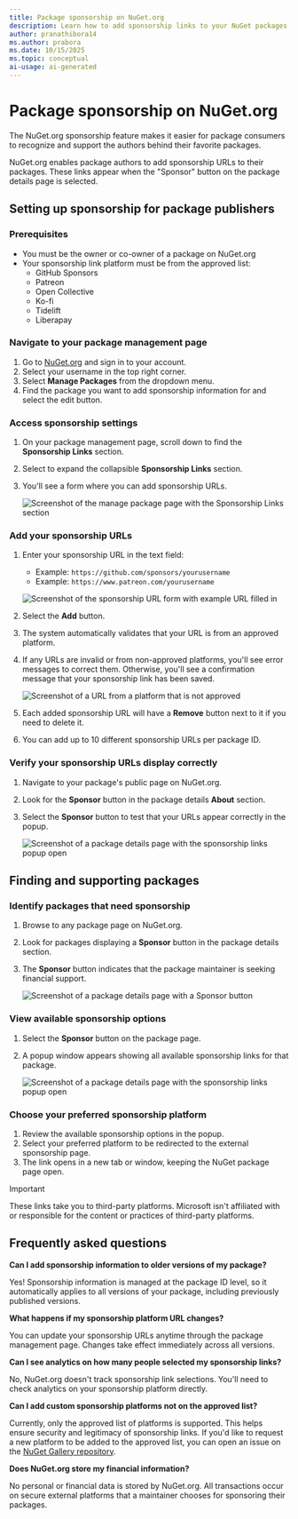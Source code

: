 ```yaml
---
title: Package sponsorship on NuGet.org
description: Learn how to add sponsorship links to your NuGet packages and support package maintainers through NuGet.org's sponsorship feature.
author: pranathibora14
ms.author: prabora
ms.date: 10/15/2025
ms.topic: conceptual
ai-usage: ai-generated
---
```


# Package sponsorship on NuGet.org

The NuGet.org sponsorship feature makes it easier for package consumers to recognize and support the authors behind their favorite packages.

NuGet.org enables package authors to add sponsorship URLs to their packages. These links appear when the "Sponsor" button on the package details page is selected.


## Setting up sponsorship for package publishers

### Prerequisites

- You must be the owner or co-owner of a package on NuGet.org
- Your sponsorship link platform must be from the approved list:
  - GitHub Sponsors
  - Patreon
  - Open Collective
  - Ko-fi
  - Tidelift
  - Liberapay

### Navigate to your package management page

1. Go to [NuGet.org](https://nuget.org) and sign in to your account.
2. Select your username in the top right corner.
3. Select **Manage Packages** from the dropdown menu.
4. Find the package you want to add sponsorship information for and select the edit button.

### Access sponsorship settings

1. On your package management page, scroll down to find the **Sponsorship Links** section.
2. Select to expand the collapsible **Sponsorship Links** section.
3. You'll see a form where you can add sponsorship URLs.

   ![Screenshot of the manage package page with the Sponsorship Links section](media/sponsorship-section-manage-package-page.png)

### Add your sponsorship URLs

1. Enter your sponsorship URL in the text field:
   - Example: `https://github.com/sponsors/yourusername`
   - Example: `https://www.patreon.com/yourusername`

   ![Screenshot of the sponsorship URL form with example URL filled in](media/sponsorship-add-link.png)

2. Select the **Add** button.
3. The system automatically validates that your URL is from an approved platform.
4. If any URLs are invalid or from non-approved platforms, you'll see error messages to correct them. Otherwise, you'll see a confirmation message that your sponsorship link has been saved.

   ![Screenshot of a URL from a platform that is not approved](media/sponsorship-link-error-manage-package.png)

5. Each added sponsorship URL will have a **Remove** button next to it if you need to delete it.
6. You can add up to 10 different sponsorship URLs per package ID.

### Verify your sponsorship URLs display correctly

1. Navigate to your package's public page on NuGet.org.
2. Look for the **Sponsor** button in the package details **About** section.
3. Select the **Sponsor** button to test that your URLs appear correctly in the popup.

   ![Screenshot of a package details page with the sponsorship links popup open](media/sponsorship-display-links.png)

## Finding and supporting packages

### Identify packages that need sponsorship

1. Browse to any package page on NuGet.org.
2. Look for packages displaying a **Sponsor** button in the package details section.
3. The **Sponsor** button indicates that the package maintainer is seeking financial support.

   ![Screenshot of a package details page with a Sponsor button](media/sponsorship-button-package-details-page.png)

### View available sponsorship options

1. Select the **Sponsor** button on the package page.
2. A popup window appears showing all available sponsorship links for that package.

   ![Screenshot of a package details page with the sponsorship links popup open](media/sponsorship-display-links.png)

### Choose your preferred sponsorship platform

1. Review the available sponsorship options in the popup.
2. Select your preferred platform to be redirected to the external sponsorship page.
3. The link opens in a new tab or window, keeping the NuGet package page open.

> [!IMPORTANT]
> These links take you to third-party platforms. Microsoft isn't affiliated with or responsible for the content or practices of third-party platforms.

## Frequently asked questions

**Can I add sponsorship information to older versions of my package?**

Yes! Sponsorship information is managed at the package ID level, so it automatically applies to all versions of your package, including previously published versions.

**What happens if my sponsorship platform URL changes?**

You can update your sponsorship URLs anytime through the package management page. Changes take effect immediately across all versions.

**Can I see analytics on how many people selected my sponsorship links?**

No, NuGet.org doesn't track sponsorship link selections. You'll need to check analytics on your sponsorship platform directly.

**Can I add custom sponsorship platforms not on the approved list?**

Currently, only the approved list of platforms is supported. This helps ensure security and legitimacy of sponsorship links. If you'd like to request a new platform to be added to the approved list, you can open an issue on the [NuGet Gallery repository](https://github.com/NuGet/NuGetGallery/issues).

**Does NuGet.org store my financial information?**

No personal or financial data is stored by NuGet.org. All transactions occur on secure external platforms that a maintainer chooses for sponsoring their packages.

